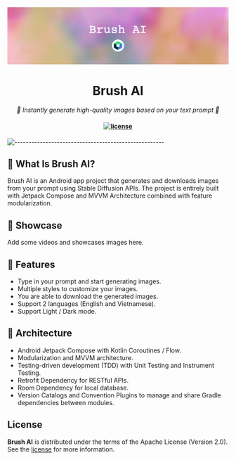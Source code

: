 <img src="docs/images/brush-ai-readme-cover.png"/>
<h1 align="center"><b>Brush AI</b></h1>
<p align="center">
  <i align="center">🚀 Instantly generate high-quality images based on your text prompt 🚀</i>

<h4 align="center">
  <a href="https://opensource.org/licenses/Apache-2.0">
    <img src="https://img.shields.io/badge/apache%202.0-blue.svg?style=flat-square&label=license" alt="license">
  </a>
</h4>

![-----------------------------------------------------](https://raw.githubusercontent.com/andreasbm/readme/master/assets/lines/rainbow.png)

## 🎨 What Is Brush AI?
Brush AI is an Android app project that generates and downloads images from your prompt using Stable Diffusion APIs. The project is entirely built with Jetpack Compose and MVVM Architecture combined with feature modularization.
## 🎨 Showcase
Add some videos and showcases images here.

## 🎨 Features
- Type in your prompt and start generating images.
- Multiple styles to customize your images.
- You are able to download the generated images.
- Support 2 languages (English and Vietnamese).
- Support Light / Dark mode.


## 🎨 Architecture
- Android Jetpack Compose with Kotlin Coroutines / Flow.
- Modularization and MVVM architecture.
- Testing-driven development (TDD) with Unit Testing and Instrument Testing.
- Retrofit Dependency for RESTful APIs.
- Room Dependency for local database.
- Version Catalogs and Convention Plugins to manage and share Gradle dependencies between modules. 


## License

**Brush AI** is distributed under the terms of the Apache License (Version 2.0). See the
[license](LICENSE) for more information.